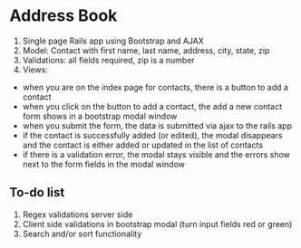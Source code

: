 # Address Book

1. Single page Rails app using Bootstrap and AJAX
2. Model: Contact with first name, last name, address, city, state, zip
3. Validations: all fields required, zip is a number
4. Views:
  - when you are on the index page for contacts, there is a button to add a contact
  - when you click on the button to add a contact, the add a new contact form shows in a bootstrap modal window
  - when you submit the form, the data is submitted via ajax to the rails app
  - if the contact is successfully added (or edited), the modal disappears and the contact is either added or updated in the list of contacts
  - if there is a validation error, the modal stays visible and the errors show next to the form fields in the modal window

## To-do list
1. Regex validations server side
2. Client side validations in bootstrap modal (turn input fields red or green)
3. Search and/or sort functionality

